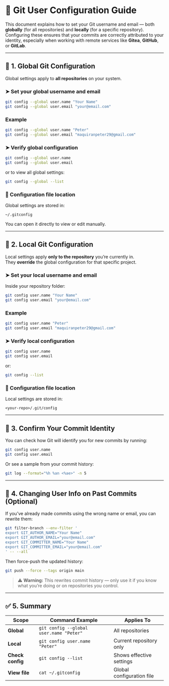 # 🧾 Git User Configuration Guide

This document explains how to set your Git username and email — both **globally** (for all repositories) and **locally** (for a specific repository).  
Configuring these ensures that your commits are correctly attributed to your identity, especially when working with remote services like **Gitea**, **GitHub**, or **GitLab**.

---

## 📍 1. Global Git Configuration

Global settings apply to **all repositories** on your system.

### ➤ Set your global username and email

```bash
git config --global user.name "Your Name"
git config --global user.email "your@email.com"
```

### Example

```bash
git config --global user.name "Peter"
git config --global user.email "maquiranpeter29@gmail.com"
```

### ➤ Verify global configuration

```bash
git config --global user.name
git config --global user.email
```

or to view all global settings:

```bash
git config --global --list
```

### 📁 Configuration file location

Global settings are stored in:
```
~/.gitconfig
```

You can open it directly to view or edit manually.

---

## 📂 2. Local Git Configuration

Local settings apply **only to the repository** you’re currently in.  
They **override** the global configuration for that specific project.

### ➤ Set your local username and email

Inside your repository folder:
```bash
git config user.name "Your Name"
git config user.email "your@email.com"
```

### Example

```bash
git config user.name "Peter"
git config user.email "maquiranpeter29@gmail.com"
```

### ➤ Verify local configuration

```bash
git config user.name
git config user.email
```

or:
```bash
git config --list
```

### 📁 Configuration file location

Local settings are stored in:
```
<your-repo>/.git/config
```

---

## 🧪 3. Confirm Your Commit Identity

You can check how Git will identify you for new commits by running:

```bash
git config user.name
git config user.email
```

Or see a sample from your commit history:

```bash
git log --format="%h %an <%ae>" -n 5
```

---

## 🧹 4. Changing User Info on Past Commits (Optional)

If you’ve already made commits using the wrong name or email, you can rewrite them:

```bash
git filter-branch --env-filter '
export GIT_AUTHOR_NAME="Your Name"
export GIT_AUTHOR_EMAIL="your@email.com"
export GIT_COMMITTER_NAME="Your Name"
export GIT_COMMITTER_EMAIL="your@email.com"
' -- --all
```

Then force-push the updated history:
```bash
git push --force --tags origin main
```

> ⚠️ **Warning:** This rewrites commit history — only use it if you know what you’re doing or on repositories you control.

---

## ✅ 5. Summary

| Scope  | Command Example | Applies To |
|--------|-----------------|-------------|
| **Global** | `git config --global user.name "Peter"` | All repositories |
| **Local**  | `git config user.name "Peter"` | Current repository only |
| **Check config** | `git config --list` | Shows effective settings |
| **View file** | `cat ~/.gitconfig` | Global configuration file |
